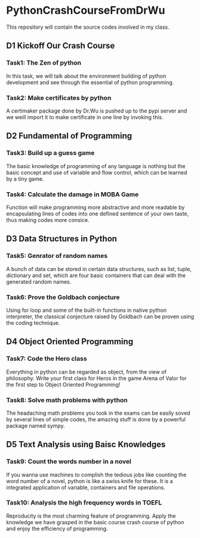 # PythonCrashCourseFromDrWu
This repository will contain the source codes involved in my class.

## D1 Kickoff Our Crash Course
### Task1: The Zen of python
In this task, we will talk about the environment building of python development and see through the essential of python programming.
### Task2: Make certificates by python
A certimaker package done by Dr.Wu is pushed up to the pypi server and we weill import it to make certificate in one line by invoking this.

## D2 Fundamental of Programming
### Task3: Build up a guess game
The basic knowledge of programming of any language is nothing but the basic concept and use of variable and flow control, which can be learned by a tiny game.
### Task4: Calculate the damage in MOBA Game
Function will make programming more abstractive and more readable by encapsulating lines of codes into one defined sentence of your own taste, thus making codes more consice.

## D3 Data Structures in Python
### Task5: Genrator of random names
A bunch of data can be stored in certain data structures, such as list, tuple, dictionary and set, which are four basic containers that can deal with the generated random names.
### Task6: Prove the Goldbach conjecture
Using for loop and some of the built-in functions in native python interpreter, the classical conjecture raised by Goldbach can be proven using the coding technique.

## D4 Object Oriented Programming
### Task7: Code the Hero class
Everything in python can be regarded as object, from the view of philosophy. Write your first class for Heros in the game Arena of Valor for the first step to Object Oriented Programming!
### Task8: Solve math problems with python
The headaching math problems you took in the exams can be easily soved by several lines of simple codes, the amazing stuff is done by a powerful package named sympy.

## D5 Text Analysis using Baisc Knowledges
### Task9: Count the words number in a novel
If you wanna use machines to complish the tedious jobs like counting the word number of a novel, python is like a swiss knife for these. It is a integrated application of variable, containers and file operations.
### Task10: Analysis the high frequency words in TOEFL
Reproducity is the most charming feature of programming. Apply the knowledge we have grasped in the basic course crash course of python and enjoy the efficiency of programming.
